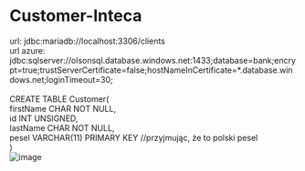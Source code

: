 # Customer-Inteca
url: jdbc:mariadb://localhost:3306/clients</br>
url azure: jdbc:sqlserver://olsonsql.database.windows.net:1433;database=bank;encrypt=true;trustServerCertificate=false;hostNameInCertificate=*.database.windows.net;loginTimeout=30; </br>
</br>
CREATE TABLE Customer(</br>
    firstName CHAR NOT NULL,</br>
    id INT UNSIGNED,</br>
    lastName CHAR NOT NULL,</br>
    pesel VARCHAR(11) PRIMARY KEY //przyjmując, że to polski pesel</br>
    )
   </br>
    ![image](https://user-images.githubusercontent.com/64684630/153497123-91c7dcc1-e796-4191-bf7b-5753f8c0c3ad.png)


